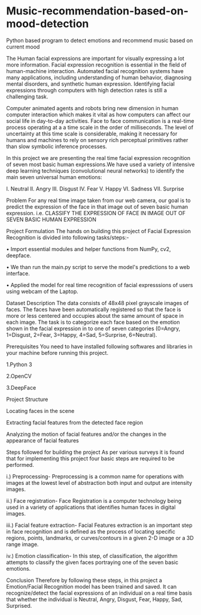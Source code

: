 # Music-recommendation-based-on-mood-detection
Python based program to detect emotions and recommend music based on current mood

The Human facial expressions are important for visually 
expressing a lot more information. Facial expression recognition is 
essential in the field of human-machine interaction. Automated facial 
recognition systems have many applications, including understanding of 
human behavior, diagnosing mental disorders, and synthetic human 
expression. Identifying facial expressions through computers with high 
detection rates is still a challenging task.


Computer animated agents and robots bring new dimension in
 human computer interaction which makes it vital as how computers can 
affect our social life in day-to-day activities. Face to face 
communication is a real-time process operating at a a time scale in the 
order of milliseconds. The level of uncertainty at this time scale is 
considerable, making it necessary for humans and machines to rely on 
sensory rich perceptual primitives rather than slow symbolic inference 
processes.


In this project we are presenting the real time facial 
expression recognition of seven most basic human expressions.We have 
used a variety of intensive deep learning techniques (convolutional 
neural networks) to identify the main seven universal human emotions:


I. Neutral II. Angry III. Disgust IV. Fear V. Happy VI. Sadness VII. Surprise


Problem
For
 any real time image taken from our web camera, our goal is to predict 
the expression of the face in that image out of seven basic human 
expression.
i.e. CLASSIFY THE EXPRESSION OF FACE IN IMAGE OUT OF SEVEN BASIC HUMAN EXPRESSION


Project Formulation
The hands on building this project of Facial Expression Recognition is divided into following tasks/steps:-

•	Import essential modules and helper functions from NumPy, cv2, deepface.

•	We than run the main.py script to serve the model's predictions to a web interface.


•	Applied the model for real time recognition of facial expresssions of users using webcam of the Laptop.


Dataset Description
 The data consists of 48x48 pixel grayscale images of faces. The faces 
have been automatically registered so that the face is more or less 
centered and occupies about the same amount of space in each image. The 
task is to categorize each face based on the emotion shown in the facial
 expression in to one of seven categories (0=Angry, 1=Disgust, 2=Fear, 
3=Happy, 4=Sad, 5=Surprise, 6=Neutral).


Prerequisites
You need to have installed following softwares and libraries in your machine before running this project.


1.Python 3

2.OpenCV

3.DeepFace

Project Structure

Locating faces in the scene




Extracting facial features from the detected face region




Analyzing the motion of facial features and/or the changes in the appearance of facial features




Steps followed for building the project
As per various surveys it is found that for implementing this project four basic steps are required to be performed.


i.) Preprocessing- Preprocessing is a common name for 
operations with images at the lowest level of abstraction both input and
 output are intensity images.


ii.) Face registration- Face Registration is a computer 
technology being used in a variety of applications that identifies human
 faces in digital images.


iii.) Facial feature extraction- Facial Features 
extraction is an important step in face recognition and is defined as 
the process of locating specific regions, points, landmarks, or 
curves/contours in a given 2-D image or a 3D range image.


iv.) Emotion classification- In this step, of 
classification, the algorithm attempts to classify the given faces 
portraying one of the seven basic emotions.


Conclusion
Therefore by following these steps, in this project a 
Emotion/Facial Recognition model has been trained and saved. It can 
recognize/detect the facial expressions of an individual on a real time 
basis that whether the individual is  Neutral, Angry, Disgust, Fear, 
Happy, Sad, Surprised.

